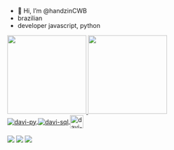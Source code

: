 - 👋 Hi, I’m @handzinCWB
- brazilian 
- developer javascript, python



<div>
 <a href="https://github.com/handzinCWB">
  <img height="180em" src="https://github-readme-stats.vercel.app/api?username=handzinCWB&show_icons=true&theme=dark" />
  <img height="180em" src="https://github-readme-stats.vercel.app/api/top-langs/?username=handzinCWB&show_icons=true&theme=dark" /> 
</div>
<div>
    <img align="center"src="https://img.shields.io/badge/Python-3776AB?style=for-the-badge&logo=python&logoColor=white" alt="davi-py">
    <img align="center"src="https://img.shields.io/badge/MySQL-00000F?style=for-the-badge&logo=mysql&logoColor=white" alt="davi-sql">
    <img align="center" height="30" widh="40" src="https://img.shields.io/badge/JavaScript-F7DF1E?style=for-the-badge&logo=javascript&logoColor=black" alt="davi-js">
</div>
<br>
    <div>
        <a href="https://steamcommunity.com/profiles/76561198268972634/" target="_black"><img src="https://img.shields.io/badge/Steam-000000?style=for-the-badge&logo=steam&logoColor=white" target="_black"></a>
     <a href="https://www.instagram.com/davikucarz12/" target="_black"><img src="https://img.shields.io/badge/Instagram-E4405F?style=for-the-badge&logo=instagram&logoColor=white" target="_black"></a>
            <a href="https://open.spotify.com/user/21ibhbdezjgqimfnc4yb43ega" target="_black"><img src="https://img.shields.io/badge/Spotify-1ED760?&style=for-the-badge&logo=spotify&logoColor=white" target="_black"></a>
    </div>

 
<!--
<img src="" width="700vw" height="350vh">
-->
<!---
handzinCWB/handzinCWB is a ✨ special ✨ repository because its `README.md` (this file) appears on your GitHub profile.
You can click the Preview link to take a look at your changes.
--->
